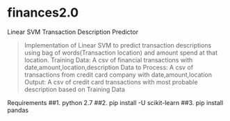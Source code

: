 # finances2.0
Linear SVM Transaction Description Predictor
>Implementation of Linear SVM to predict transaction descriptions 
>using bag of words(Transaction location) and amount spend at that location. 
>Training Data: A csv of financial transactions with date,amount,location,description
>Data to Process: A csv of transactions from credit card company with date,amount,location
>Output: A csv of credit card transactions with most probable description based on Training Data

Requirements
##1. python 2.7
##2. pip install -U scikit-learn
##3. pip install pandas
